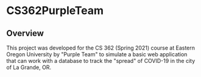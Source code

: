 # CS362PurpleTeam
## Overview
This project was developed for the CS 362 (Spring 2021) course at Eastern Oregon University by "Purple Team" to simulate a basic web application that can work with a database to track the "spread" of COVID-19 in the city of La Grande, OR.
